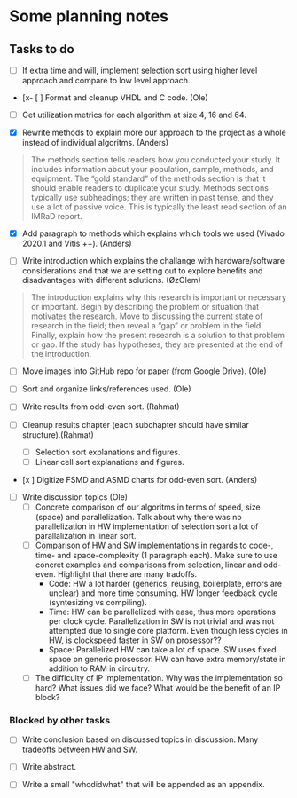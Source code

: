 # Some planning notes

## Tasks to do

- [ ] If extra time and will, implement selection sort using higher level approach and compare to low level approach.

- [x- [ ] Format and cleanup VHDL and C code. (Ole)

- [ ] Get utilization metrics for each algorithm at size 4, 16 and 64.

- [x] Rewrite methods to explain more our approach to the project as a whole instead of individual algoritms. (Anders)

> The methods section tells readers how you conducted your study. It includes information about your population, sample, methods, and equipment. The “gold standard” of the methods section is that it should enable readers to duplicate your study. Methods sections typically use subheadings; they are written in past tense, and they use a lot of passive voice. This is typically the least read section of an IMRaD report.

- [x] Add paragraph to methods which explains which tools we used (Vivado 2020.1 and Vitis ++). (Anders)

- [ ] Write introduction which explains the challange with hardware/software considerations and that we are setting out to explore benefits and disadvantages with different solutions. (ØzOlem)

> The introduction explains why this research is important or necessary or important. Begin by describing the problem or situation that motivates the research. Move to discussing the current state of research in the field; then reveal a “gap” or problem in the field. Finally, explain how the present research is a solution to that problem or gap. If the study has hypotheses, they are presented at the end of the introduction.

- [ ] Move images into GitHub repo for paper (from Google Drive). (Ole)

- [ ] Sort and organize links/references used. (Ole)

- [ ] Write results from odd-even sort. (Rahmat)

- [ ] Cleanup results chapter (each subchapter should have similar structure).(Rahmat)
	- [ ] Selection sort explanations and figures.
	- [ ] Linear cell sort explanations and figures.

- [x ] Digitize FSMD and ASMD charts for odd-even sort. (Anders)

- [ ] Write discussion topics (Ole)
	- [ ] Concrete comparison of our algoritms in terms of speed, size (space) and parallelization. Talk about why there was no parallelization in HW implementation of selection sort a lot of parallalization in linear sort.
	- [ ] Comparison of HW and SW implementations in regards to code-, time- and space-complexity (1 paragraph each). Make sure to use concret examples and comparisons from selection, linear and odd-even. Highlight that there are many tradoffs.
		- Code: HW a lot harder (generics, reusing, boilerplate, errors are unclear) and more time consuming. HW longer feedback cycle (syntesizing vs compiling).
		- Time: HW can be parallelized with ease, thus more operations per clock cycle. Parallelization in SW is not trivial and was not attempted due to single core platform. Even though less cycles in HW, is clockspeed faster in SW on prosessor??
		- Space: Parallelized HW can take a lot of space. SW uses fixed space on generic prosessor. HW can have extra memory/state in addition to RAM in circuitry.
	- [ ] The difficulty of IP implementation. Why was the implementation so hard? What issues did we face? What would be the benefit of an IP block?

### Blocked by other tasks

- [ ] Write conclusion based on discussed topics in discussion. Many tradeoffs between HW and SW.

- [ ] Write abstract.

- [ ] Write a small "whodidwhat" that will be appended as an appendix.
<!--stackedit_data:
eyJoaXN0b3J5IjpbNzA4NTMxMjIzXX0=
-->